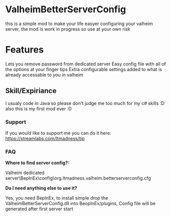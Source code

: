 # ValheimBetterServerConfig
this is a simple mod to make your life easyer configuring your valheim server, the mod is work in progress so use at your own risk

# Features
Lets you remove password from dedicated server
Easy config file with all of the options at your finger tips
Extra configurable settings added to what is already accessable to you in valheim

## Skill/Expiriance
I usualy code in Java so please don't judge me too much for my c# skills :D also this is my first mod ever :D

### Support
If you would like to support me you can do it here: https://streamlabs.com/ltmadness/tip

### FAQ
<b>Where  to find server config?:</b>

Valheim dedicated server\BepInEx\config\org.ltmadness.valheim.betterserverconfig.cfg

<b>Do I need anything else to use it?</b>

Yes, you need BepInEx, to install simple drop the ValheimBetterServerConfig.dll into BeopInEx/plugins,
Config file will be generated after first server start


